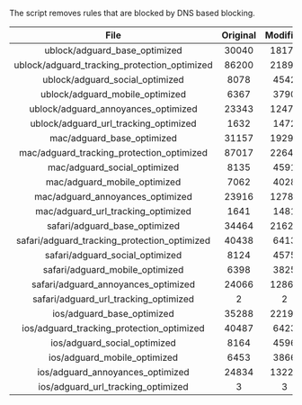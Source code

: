 The script removes rules that are blocked by DNS based blocking.


| File | Original | Modified |
|:----:|:-----:|:-----:|
| ublock/adguard_base_optimized | 30040 | 18172 |
| ublock/adguard_tracking_protection_optimized | 86200 | 21894 |
| ublock/adguard_social_optimized | 8078 | 4542 |
| ublock/adguard_mobile_optimized | 6367 | 3790 |
| ublock/adguard_annoyances_optimized | 23343 | 12470 |
| ublock/adguard_url_tracking_optimized | 1632 | 1472 |
| mac/adguard_base_optimized | 31157 | 19292 |
| mac/adguard_tracking_protection_optimized | 87017 | 22642 |
| mac/adguard_social_optimized | 8135 | 4591 |
| mac/adguard_mobile_optimized | 7062 | 4028 |
| mac/adguard_annoyances_optimized | 23916 | 12789 |
| mac/adguard_url_tracking_optimized | 1641 | 1481 |
| safari/adguard_base_optimized | 34464 | 21626 |
| safari/adguard_tracking_protection_optimized | 40438 | 6413 |
| safari/adguard_social_optimized | 8124 | 4575 |
| safari/adguard_mobile_optimized | 6398 | 3825 |
| safari/adguard_annoyances_optimized | 24066 | 12863 |
| safari/adguard_url_tracking_optimized | 2 | 2 |
| ios/adguard_base_optimized | 35288 | 22194 |
| ios/adguard_tracking_protection_optimized | 40487 | 6423 |
| ios/adguard_social_optimized | 8164 | 4596 |
| ios/adguard_mobile_optimized | 6453 | 3866 |
| ios/adguard_annoyances_optimized | 24834 | 13223 |
| ios/adguard_url_tracking_optimized | 3 | 3 |